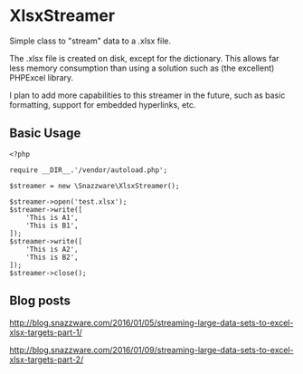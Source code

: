 # XlsxStreamer

Simple class to "stream" data to a .xlsx file.

The .xlsx file is created on disk, except for the dictionary. This allows far less memory consumption than using a solution such as (the excellent) PHPExcel library.

I plan to add more capabilities to this streamer in the future, such as basic formatting, support for embedded hyperlinks, etc.

Basic Usage
-----------
    <?php

    require __DIR__.'/vendor/autoload.php';

    $streamer = new \Snazzware\XlsxStreamer();

    $streamer->open('test.xlsx');
    $streamer->write([
        'This is A1',
        'This is B1',
    ]);
    $streamer->write([
        'This is A2',
        'This is B2',
    ]);
    $streamer->close();


Blog posts
----------

http://blog.snazzware.com/2016/01/05/streaming-large-data-sets-to-excel-xlsx-targets-part-1/

http://blog.snazzware.com/2016/01/09/streaming-large-data-sets-to-excel-xlsx-targets-part-2/

